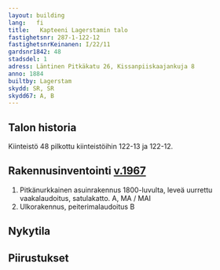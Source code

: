 ```yaml
---
layout: building
lang:   fi
title:   Kapteeni Lagerstamin talo
fastighetsnr: 287-1-122-12
fastighetsnrKeinanen: I/22/11
gardsnr1842: 48
stadsdel: 1
adress: Läntinen Pitkäkatu 26, Kissanpiiskaajankuja 8
anno: 1884
builtby: Lagerstam
skydd: SR, SR
skydd67: A, B
---
```


## Talon historia
Kiinteistö 48 pilkottu kiinteistöihin 122-13 ja 122-12.


## Rakennusinventointi <a href="/sources/keinanen_karki.pdf">v.1967</a>
1. Pitkänurkkainen asuinrakennus 1800-luvulta, leveä uurrettu vaakalaudoitus, satulakatto. A, MA / MAI
2. Ulkorakennus, peiterimalaudoitus B


## Nykytila

## Piirustukset
